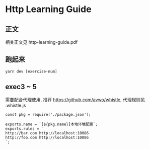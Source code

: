 # Http Learning Guide

## 正文

相关正文见 http-learning-guide.pdf

## 跑起来

```
yarn dev [exercise-num]
```

## exec3 ~ 5

需要配合代理使用, 推荐 https://github.com/avwo/whistle, 代理规则见 .whistle.js

```
const pkg = require('./package.json');

exports.name = `[${pkg.name}]本地环境配置`;
exports.rules = `
http://bar.com http://localhost:10086
http://foo.com http://localhost:10086
`;

```
